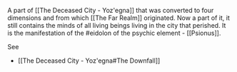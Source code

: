 A part of [[The Deceased City - Yoz'egna]] that was converted to four dimensions and from which [[The Far Realm]] originated. Now a part of it, it still contains the minds of all living beings living in the city that perished. It is the manifestation of the #eidolon of the psychic element - [[Psionus]].

See
- [[The Deceased City - Yoz'egna#The Downfall]]